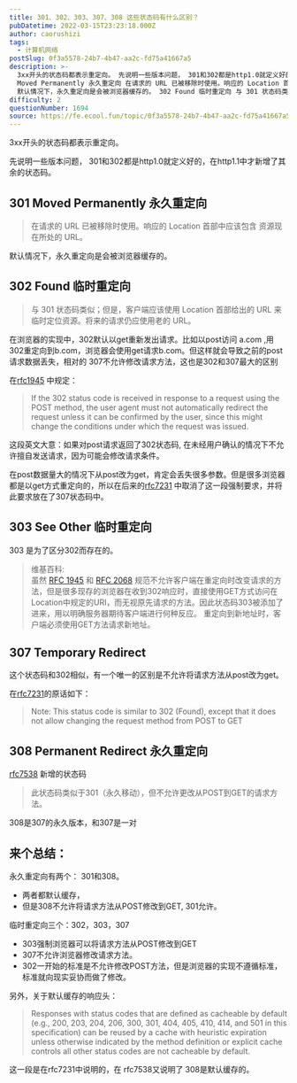 ```yaml
---
title: 301、302、303、307、308 这些状态码有什么区别？
pubDatetime: 2022-03-15T23:23:18.000Z
author: caorushizi
tags:
  - 计算机网络
postSlug: 0f3a5578-24b7-4b47-aa2c-fd75a41667a5
description: >-
  3xx开头的状态码都表示重定向。 先说明一些版本问题， 301和302都是http1.0就定义好的，在http1.1中才新增了其余的状态码。 301
  Moved Permanently 永久重定向 在请求的 URL 已被移除时使用。响应的 Location 首部中应该包含 资源现在所处的 URL。
  默认情况下，永久重定向是会被浏览器缓存的。 302 Found 临时重定向 与 301 状态码类似；
difficulty: 2
questionNumber: 1694
source: https://fe.ecool.fun/topic/0f3a5578-24b7-4b47-aa2c-fd75a41667a5
---
```


3xx开头的状态码都表示重定向。

先说明一些版本问题， 301和302都是http1.0就定义好的，在http1.1中才新增了其余的状态码。

## 301 Moved Permanently 永久重定向

> 在请求的 URL 已被移除时使用。响应的 Location 首部中应该包含 资源现在所处的 URL。

默认情况下，永久重定向是会被浏览器缓存的。

## 302 Found 临时重定向

> 与 301 状态码类似；但是，客户端应该使用 Location 首部给出的 URL 来临时定位资源。将来的请求仍应使用老的 URL。

在浏览器的实现中，302默认以get重新发出请求。比如以post访问 a.com ,用302重定向到b.com，浏览器会使用get请求b.com。但这样就会导致之前的post请求数据丢失，相对的 307不允许修改请求方法，这也是302和307最大的区别

在[rfc1945](https://tools.ietf.org/html/rfc1945) 中规定：

> If the 302 status code is received in response to a request using the POST method, the user agent must not automatically redirect the request unless it can be confirmed by the user, since this might change the conditions under which the request was issued.

这段英文大意：如果对post请求返回了302状态码, 在未经用户确认的情况下不允许擅自发送请求，因为可能会修改请求条件。

在post数据量大的情况下从post改为get，肯定会丢失很多参数。但是很多浏览器都是以get方式重定向的，所以在后来的[rfc7231](https://tools.ietf.org/html/rfc7231#section-6.4.4) 中取消了这一段强制要求，并将此要求放在了307状态码中。

## 303 See Other 临时重定向

303 是为了区分302而存在的。

> 维基百科:  
> 虽然 [RFC 1945](https://tools.ietf.org/html/rfc1945) 和 [RFC 2068](https://tools.ietf.org/html/rfc2068) 规范不允许客户端在重定向时改变请求的方法，但是很多现存的浏览器在收到302响应时，直接使用GET方式访问在Location中规定的URI，而无视原先请求的方法。因此状态码303被添加了进来，用以明确服务器期待客户端进行何种反应。
> 重定向到新地址时，客户端必须使用GET方法请求新地址。

## 307 Temporary Redirect

这个状态码和302相似，有一个唯一的区别是不允许将请求方法从post改为get。

在[rfc7231](https://tools.ietf.org/html/rfc7231#section-6.4.4)的原话如下：

> Note: This status code is similar to 302 (Found), except that it does not allow changing the request method from POST to GET

## 308 Permanent Redirect 永久重定向

[rfc7538](https://tools.ietf.org/html/rfc7538) 新增的状态码

> 此状态码类似于301（永久移动），但不允许更改从POST到GET的请求方法。

308是307的永久版本，和307是一对

## 来个总结：

永久重定向有两个： 301和308。

- 两者都默认缓存，
- 但是308不允许将请求方法从POST修改到GET, 301允许。

临时重定向三个：302，303，307

- 303强制浏览器可以将请求方法从POST修改到GET
- 307不允许浏览器修改请求方法。
- 302一开始的标准是不允许修改POST方法，但是浏览器的实现不遵循标准，标准就向现实妥协而做了修改。

另外，关于默认缓存的响应头：

> Responses with status codes that are defined as cacheable by default (e.g., 200, 203, 204, 206, 300, 301, 404, 405, 410, 414, and 501 in this specification) can be reused by a cache with heuristic expiration unless otherwise indicated by the method definition or explicit cache controls all other status codes are not cacheable by default.

这一段是在rfc7231中说明的，在 rfc7538又说明了 308是默认缓存的。
